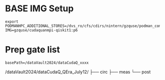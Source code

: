 # BASE IMG Setup 

```
export PODMANHPC_ADDITIONAL_STORES=/dvs_ro/cfs/cdirs/nintern/gzquse/podman_common/
IMG=gzquse/cudaquanmpi-qiskit1:p6
```

# Prep gate list
```
basePath=/dataVault2024/dataCudaQ_xxxx
```

/dataVault2024/dataCudaQ_QEra_July12/
├── circ
├── meas
└── post